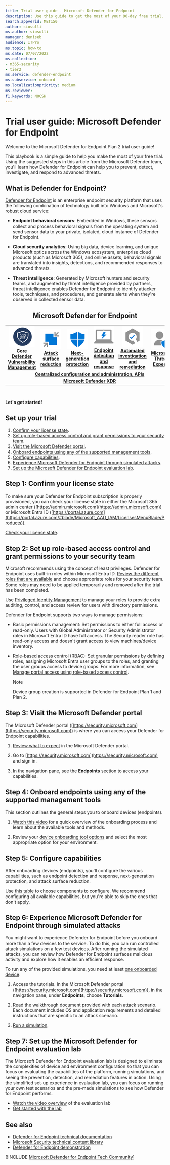 ```yaml
---
title: Trial user guide - Microsoft Defender for Endpoint
description: Use this guide to get the most of your 90-day free trial. See how Defender for Endpoint can help prevent, detect, investigate, and respond to advanced threats.
search.appverid: MET150 
author: siosulli
ms.author: siosulli
manager: deniseb 
audience: ITPro
ms.topic: how-to
ms.date: 07/07/2022
ms.collection: 
- m365-security
- tier2
ms.service: defender-endpoint
ms.subservice: onboard
ms.localizationpriority: medium
ms.reviewer: 
f1.keywords: NOCSH
---
```


# Trial user guide: Microsoft Defender for Endpoint

Welcome to the Microsoft Defender for Endpoint Plan 2 trial user guide!

This playbook is a simple guide to help you make the most of your free trial. Using the suggested steps in this article from the Microsoft Defender team, you'll learn how Defender for Endpoint can help you to prevent, detect, investigate, and respond to advanced threats.

## What is Defender for Endpoint?

[Defender for Endpoint](microsoft-defender-endpoint.md) is an enterprise endpoint security platform that uses the following combination of technology built into Windows and Microsoft's robust cloud service: 

- **Endpoint behavioral sensors**: Embedded in Windows, these sensors collect and process behavioral signals from the operating system and send sensor data to your private, isolated, cloud instance of Defender for Endpoint.

- **Cloud security analytics**: Using big data, device learning, and unique Microsoft optics across the Windows ecosystem, enterprise cloud products (such as Microsoft 365), and online assets, behavioral signals are translated into insights, detections, and recommended responses to advanced threats.

- **Threat intelligence**: Generated by Microsoft hunters and security teams, and augmented by threat intelligence provided by partners, threat intelligence enables Defender for Endpoint to identify attacker tools, techniques, and procedures, and generate alerts when they're observed in collected sensor data.

<center><h2>Microsoft Defender for Endpoint</center></h2>
<table>
<tr>
<td><a href="microsoft-defender-endpoint.md#tvm"><center><img src="images/logo-mdvm.png" alt="Vulnerability Management"> <br><b> Core Defender Vulnerability Management</b></center></a></td>
<td><a href="microsoft-defender-endpoint.md#asr"><center><img src="media/asr-icon.png" alt="Attack surface reduction"><br><b>Attack surface reduction</b></center></a></td>
<td><center><a href="microsoft-defender-endpoint.md#ngp"><img src="images/ngp-icon.png" alt="Next-generation protection"><br> <b>Next-generation protection</b></a></center></td>
<td><center><a href="microsoft-defender-endpoint.md#edr"><img src="images/edr-icon.png" alt="Endpoint detection and response"><br> <b>Endpoint detection and response</b></a></center></td>
<td><center><a href="microsoft-defender-endpoint.md#ai"><img src="media/air-icon.png" alt="Automated investigation and remediation"><br> <b>Automated investigation and remediation</b></a></center></td>
<td><center><a href="microsoft-defender-endpoint.md#mte"><img src="images/mte-icon.png" alt="Microsoft Threat Experts"><br> <b>Microsoft Threat Experts</b></a></center></td>
</tr>
<tr>
<td colspan="7">
<a href="microsoft-defender-endpoint.md#apis"><center><b>Centralized configuration and administration, APIs</a></b></center></td>
</tr>
<tr>
<td colspan="7"><a href="microsoft-defender-endpoint.md#mtp"><center><b>Microsoft Defender XDR</a></center></b></td>
</tr>
</table>
<br>

**Let's get started!**

## Set up your trial

1. [Confirm your license state](#step-1-confirm-your-license-state).
2. [Set up role-based access control and grant permissions to your security team](#step-2-set-up-role-based-access-control-and-grant-permissions-to-your-security-team).
3. [Visit the Microsoft Defender portal](#step-3-visit-the-microsoft-365-defender-portal).
4. [Onboard endpoints using any of the supported management tools](#step-4-onboard-endpoints-using-any-of-the-supported-management-tools).
5. [Configure capabilities](#step-5-configure-capabilities).
6. [Experience Microsoft Defender for Endpoint through simulated attacks](#step-6-experience-microsoft-defender-for-endpoint-through-simulated-attacks).
7. [Set up the Microsoft Defender for Endpoint evaluation lab](#step-7-set-up-the-microsoft-defender-for-endpoint-evaluation-lab).

## Step 1: Confirm your license state

To make sure your Defender for Endpoint subscription is properly provisioned, you can check your license state in either the Microsoft 365 admin center ([https://admin.microsoft.com](https://admin.microsoft.com)) or Microsoft Entra ID ([https://portal.azure.com](https://portal.azure.com/#blade/Microsoft_AAD_IAM/LicensesMenuBlade/Products)).

[Check your license state](production-deployment.md#check-license-state).

## Step 2: Set up role-based access control and grant permissions to your security team

Microsoft recommends using the concept of least privileges. Defender for Endpoint uses built-in roles within Microsoft Entra ID. [Review the different roles that are available](/azure/active-directory/roles/permissions-reference) and choose appropriate roles for your security team. Some roles may need to be applied temporarily and removed after the trial has been completed.

Use [Privileged Identity Management](/azure/active-directory/active-directory-privileged-identity-management-configure) to manage your roles to provide extra auditing, control, and access review for users with directory permissions.

Defender for Endpoint supports two ways to manage permissions:

- Basic permissions management: Set permissions to either full access or read-only. Users with Global Administrator or Security Administrator roles in Microsoft Entra ID have full access. The Security reader role has read-only access and doesn't grant access to view machines/device inventory.
- Role-based access control (RBAC): Set granular permissions by defining roles, assigning Microsoft Entra user groups to the roles, and granting the user groups access to device groups. For more information, see [Manage portal access using role-based access control](rbac.md).

    > [!NOTE]
    > Device group creation is supported in Defender for Endpoint Plan 1 and Plan 2.

<a name='step-3-visit-the-microsoft-365-defender-portal'></a>

## Step 3: Visit the Microsoft Defender portal

The Microsoft Defender portal ([https://security.microsoft.com](https://security.microsoft.com)) is where you can access your Defender for Endpoint capabilities.

1. [Review what to expect](../defender/microsoft-365-defender-portal.md) in the Microsoft Defender portal.

2. Go to [https://security.microsoft.com](https://security.microsoft.com) and sign in.

3. In the navigation pane, see the **Endpoints** section to access your capabilities. 

## Step 4: Onboard endpoints using any of the supported management tools 

This section outlines the general steps you to onboard devices (endpoints).

1. [Watch this video](https://www.microsoft.com/videoplayer/embed/RE4bGqr) for a quick overview of the onboarding process and learn about the available tools and methods.

2. Review your [device onboarding tool options](onboarding.md) and select the most appropriate option for your environment. 

## Step 5: Configure capabilities 

After onboarding devices (endpoints), you'll configure the various capabilities, such as endpoint detection and response, next-generation protection, and attack surface reduction.

Use [this table](onboarding.md) to choose components to configure. We recommend configuring all available capabilities, but you're able to skip the ones that don't apply.

## Step 6: Experience Microsoft Defender for Endpoint through simulated attacks

You might want to experience Defender for Endpoint before you onboard more than a few devices to the service. To do this, you can run controlled attack simulations on a few test devices. After running the simulated attacks, you can review how Defender for Endpoint surfaces malicious activity and explore how it enables an efficient response.

To run any of the provided simulations, you need at least [one onboarded device](onboard-configure.md).

1. Access the tutorials. In the Microsoft Defender portal ([https://security.microsoft.com](https://security.microsoft.com)), in the navigation pane, under **Endpoints**, choose **Tutorials**.

2. Read the walkthrough document provided with each attack scenario. Each document includes OS and application requirements and detailed instructions that are specific to an attack scenario.

3. [Run a simulation](attack-simulations.md).

## Step 7: Set up the Microsoft Defender for Endpoint evaluation lab   

The Microsoft Defender for Endpoint evaluation lab is designed to eliminate the complexities of device and environment configuration so that you can focus on evaluating the capabilities of the platform, running simulations, and seeing the prevention, detection, and remediation features in action. Using the simplified set-up experience in evaluation lab, you can focus on running your own test scenarios and the pre-made simulations to see how Defender for Endpoint performs.

- [Watch the video overview](https://www.microsoft.com/videoplayer/embed/RE4qLUM) of the evaluation lab
- [Get started with the lab](evaluation-lab.md) 


## See also

- [Defender for Endpoint technical documentation](microsoft-defender-endpoint.md)
- [Microsoft Security technical content library](https://www.microsoft.com/security/content-library/Home/Index)
- [Defender for Endpoint demonstration](https://cdx.transform.microsoft.com/experience-detail/d5eca65d-13a3-464d-9171-c24cf9dd6050)

[!INCLUDE [Microsoft Defender for Endpoint Tech Community](../../includes/defender-mde-techcommunity.md)]
